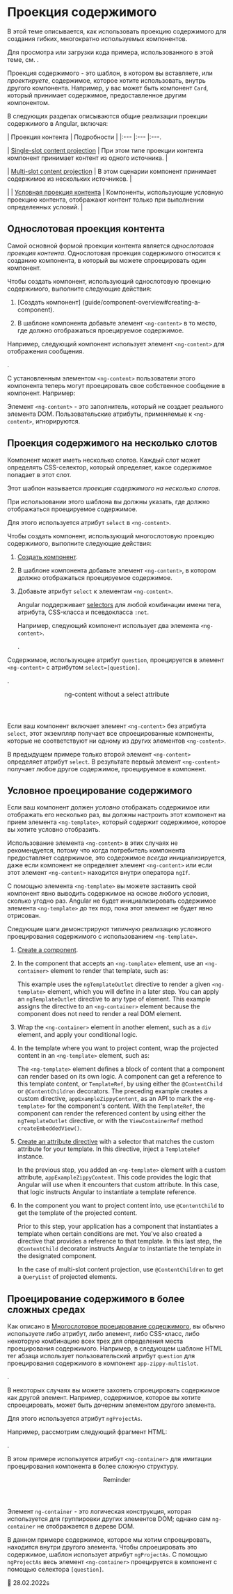 # Проекция содержимого

В этой теме описывается, как использовать проекцию содержимого для создания гибких, многократно используемых компонентов.

<div class="alert is-helpful">

Для просмотра или загрузки кода примера, использованного в этой теме, см. <live-example></live-example>.

</div>

Проекция содержимого - это шаблон, в котором вы вставляете, или _проектируете_, содержимое, которое хотите использовать, внутрь другого компонента. Например, у вас может быть компонент `Card`, который принимает содержимое, предоставленное другим компонентом.

В следующих разделах описываются общие реализации проекции содержимого в Angular, включая:

| Проекция контента | Подробности | |:--- |:--- |:---.

| [Single-slot content projection](#single-slot) | При этом типе проекции контента компонент принимает контент из одного источника. |

| [Multi-slot content projection](#multi-slot) | В этом сценарии компонент принимает содержимое из нескольких источников. |

| | [Условная проекция контента](#conditional) | Компоненты, использующие условную проекцию контента, отображают контент только при выполнении определенных условий. |

<a id="single-slot"></a>

## Однослотовая проекция контента

Самой основной формой проекции контента является _однослотовая проекция контента_. Однослотовая проекция содержимого относится к созданию компонента, в который вы можете спроецировать один компонент.

Чтобы создать компонент, использующий однослотовую проекцию содержимого, выполните следующие действия:

1.  [Создать компонент] (guide/component-overview#creating-a-component).

1.  В шаблоне компонента добавьте элемент `<ng-content>` в то место, где должно отображаться проецируемое содержимое.

Например, следующий компонент использует элемент `<ng-content>` для отображения сообщения.

<code-example header="content-projection/src/app/zippy-basic/zippy-basic.component.ts" path="content-projection/src/app/zippy-basic/zippy-basic.component.ts"></code-example>.

С установленным элементом `<ng-content>` пользователи этого компонента теперь могут проецировать свое собственное сообщение в компонент. Например:

<code-example header="content-projection/src/app/app.component.html" path="content-projection/src/app/app.component.html" region="single-slot"></code-example>

<div class="alert is-helpful">

Элемент `<ng-content>` - это заполнитель, который не создает реального элемента DOM. Пользовательские атрибуты, применяемые к `<ng-content>`, игнорируются.

</div>

<a id="multi-slot"></a>

## Проекция содержимого на несколько слотов

Компонент может иметь несколько слотов. Каждый слот может определять CSS-селектор, который определяет, какое содержимое попадает в этот слот.

Этот шаблон называется _проекция содержимого на несколько слотов_.

При использовании этого шаблона вы должны указать, где должно отображаться проецируемое содержимое.

Для этого используется атрибут `select` в `<ng-content>`.

Чтобы создать компонент, использующий многослотовую проекцию содержимого, выполните следующие действия:

1.  [Создать компонент](guide/component-overview#creating-a-component).

1.  В шаблоне компонента добавьте элемент `<ng-content>`, в котором должно отображаться проецируемое содержимое.

1.  Добавьте атрибут `select` к элементам `<ng-content>`.

    Angular поддерживает [selectors](https://developer.mozilla.org/docs/Web/CSS/CSS_Selectors) для любой комбинации имени тега, атрибута, CSS-класса и псевдокласса `:not`.

    Например, следующий компонент использует два элемента `<ng-content>`.

    <code-example header="content-projection/src/app/zippy-multislot/zippy-multislot.component.ts" path="content-projection/src/app/zippy-multislot/zippy-multislot.component.ts"></code-example>.

Содержимое, использующее атрибут `question`, проецируется в элемент `<ng-content>` с атрибутом `select=[question]`.

<code-example header="content-projection/src/app/app.component.html" path="content-projection/src/app/app.component.html" region="multi-slot"></code-example>.

<div class="callout is-helpful">

<header>ng-content without a select attribute</header>

Если ваш компонент включает элемент `<ng-content>` без атрибута `select`, этот экземпляр получает все спроецированные компоненты, которые не соответствуют ни одному из других элементов `<ng-content>`.

В предыдущем примере только второй элемент `<ng-content>` определяет атрибут `select`. В результате первый элемент `<ng-content>` получает любое другое содержимое, проецируемое в компонент.

</div>

<a id="conditional"></a>

## Условное проецирование содержимого

Если ваш компонент должен _условно_ отображать содержимое или отображать его несколько раз, вы должны настроить этот компонент на прием элемента `<ng-template>`, который содержит содержимое, которое вы хотите условно отобразить.

Использование элемента `<ng-content>` в этих случаях не рекомендуется, потому что когда потребитель компонента предоставляет содержимое, это содержимое _всегда_ инициализируется, даже если компонент не определяет элемент `<ng-content>` или если этот элемент `<ng-content>` находится внутри оператора `ngIf`.

С помощью элемента `<ng-template>` вы можете заставить свой компонент явно выводить содержимое на основе любого условия, сколько угодно раз. Angular не будет инициализировать содержимое элемента `<ng-template>` до тех пор, пока этот элемент не будет явно отрисован.

Следующие шаги демонстрируют типичную реализацию условного проецирования содержимого с использованием `<ng-template>`.

1.  [Create a component](guide/component-overview#creating-a-component).
1.  In the component that accepts an `<ng-template>` element, use an `<ng-container>` element to render that template, such as:

    <code-example header="content-projection/src/app/example-zippy.template.html" path="content-projection/src/app/example-zippy.template.html" region="ng-container"></code-example>

    This example uses the `ngTemplateOutlet` directive to render a given `<ng-template>` element, which you will define in a later step.
    You can apply an `ngTemplateOutlet` directive to any type of element.
    This example assigns the directive to an `<ng-container>` element because the component does not need to render a real DOM element.

1.  Wrap the `<ng-container>` element in another element, such as a `div` element, and apply your conditional logic.

    <code-example header="content-projection/src/app/example-zippy.template.html" path="content-projection/src/app/example-zippy.template.html" region="ngif"></code-example>

1.  In the template where you want to project content, wrap the projected content in an `<ng-template>` element, such as:

    <code-example header="content-projection/src/app/app.component.html"  region="ng-template" path="content-projection/src/app/app.component.html"></code-example>

    The `<ng-template>` element defines a block of content that a component can render based on its own logic.
    A component can get a reference to this template content, or `TemplateRef`, by using either the `@ContentChild` or `@ContentChildren` decorators.
    The preceding example creates a custom directive, `appExampleZippyContent`, as an API to mark the `<ng-template>` for the component's content.
    With the `TemplateRef`, the component can render the referenced content by using either the `ngTemplateOutlet` directive, or with the `ViewContainerRef` method `createEmbeddedView()`.

1.  [Create an attribute directive](guide/attribute-directives#building-an-attribute-directive) with a selector that matches the custom attribute for your template.
    In this directive, inject a `TemplateRef` instance.

    <code-example header="content-projection/src/app/example-zippy.component.ts" path="content-projection/src/app/example-zippy.component.ts" region="zippycontentdirective"></code-example>

    In the previous step, you added an `<ng-template>` element with a custom attribute, `appExampleZippyContent`.
    This code provides the logic that Angular will use when it encounters that custom attribute.
    In this case, that logic instructs Angular to instantiate a template reference.

1.  In the component you want to project content into, use `@ContentChild` to get the template of the projected content.

    <code-example header="content-projection/src/app/example-zippy.component.ts" path="content-projection/src/app/example-zippy.component.ts" region="contentchild"></code-example>

    Prior to this step, your application has a component that instantiates a template when certain conditions are met.
    You've also created a directive that provides a reference to that template.
    In this last step, the `@ContentChild` decorator instructs Angular to instantiate the template in the designated component.

    <div class="alert is-helpful">

    In the case of multi-slot content projection, use `@ContentChildren` to get a `QueryList` of projected elements.

    </div>

<a id="ngprojectas"></a>

## Проецирование содержимого в более сложных средах

Как описано в [Многослотовое проецирование содержимого](#multi-slot), вы обычно используете либо атрибут, либо элемент, либо CSS-класс, либо некоторую комбинацию всех трех для определения места проецирования содержимого. Например, в следующем шаблоне HTML тег абзаца использует пользовательский атрибут `question` для проецирования содержимого в компонент `app-zippy-multislot`.

<code-example header="content-projection/src/app/app.component.html" path="content-projection/src/app/app.component.html" region="multi-slot"></code-example>.

В некоторых случаях вы можете захотеть спроецировать содержимое как другой элемент. Например, содержимое, которое вы хотите спроецировать, может быть дочерним элементом другого элемента.

Для этого используется атрибут `ngProjectAs`.

Например, рассмотрим следующий фрагмент HTML:

<code-example header="content-projection/src/app/app.component.html" path="content-projection/src/app/app.component.html" region="ngprojectas"></code-example>.

В этом примере используется атрибут `<ng-container>` для имитации проецирования компонента в более сложную структуру.

<div class="callout is-helpful">

<header>Reminder</header>

Элемент `ng-container` - это логическая конструкция, которая используется для группировки других элементов DOM; однако сам `ng-container` не отображается в дереве DOM.

</div>

В данном примере содержимое, которое мы хотим спроецировать, находится внутри другого элемента. Чтобы спроецировать это содержимое, шаблон использует атрибут `ngProjectAs`.
С помощью `ngProjectAs` весь элемент `<ng-container>` проецируется в компонент с помощью селектора `[question]`.

<!-- links -->

<!-- external links -->

<!-- end links -->

:date: 28.02.2022s
